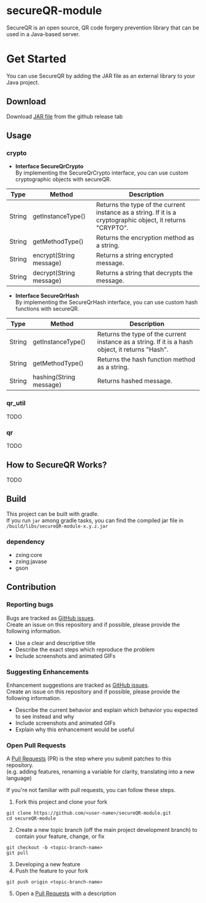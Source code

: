 # secureQR-module
SecureQR is an open source, QR code forgery prevention library that can be used in a Java-based server.

# Get Started
You can use SecureQR by adding the JAR file as an external library to your Java project.
## Download
Download [JAR file](https://github.com/SoTree17/secureQR-module/releases) from the github release tab
## Usage
### crypto
 * <b>Interface SecureQrCrypto</b>  
By implementing the SecureQrCrypto interface, you can use custom cryptographic objects with secureQR.

|Type|Method|Description|  
|----|------|-----------|
|String|getInstanceType()|Returns the type of the current instance as a string. If it is a cryptographic object, it returns "CRYPTO".|
|String|getMethodType()|Returns the encryption method as a string.|
|String|encrypt(String message)|Returns a string encrypted message.|
|String|decrypt(String message)|Returns a string that decrypts the message.|
  
   
 * <b>Interface SecureQrHash</b>    
 By implementing the SecureQrHash interface, you can use custom hash functions with secureQR.  
 
 |Type|Method|Description|  
|----|------|-----------|
|String|getInstanceType()|Returns the type of the current instance as a string. If it is a hash object, it returns "Hash".|
|String|getMethodType()|Returns the hash function method as a string.|
|String|hashing(String message)|Returns hashed message.|

### qr_util
TODO
### qr
TODO

## How to SecureQR Works?
TODO

## Build
This project can be built with gradle.   
If you run <code>jar</code> among gradle tasks, you can find the compiled jar file in <code>/build/libs/secureQR-module-x.y.z.jar</code>

### dependency
* zxing:core
* zxing:javase
* gson

## Contribution
### Reporting bugs
Bugs are tracked as [GitHub issues](https://github.com/SoTree17/secureQR-module/issues).  
Create an issue on this repository and if possible, please provide the following information.  
* Use a clear and descriptive title
* Describe the exact steps which reproduce the problem
* Include screenshots and animated GIFs  
  
### Suggesting Enhancements
Enhancement suggestions are tracked as [GitHub issues](https://github.com/SoTree17/secureQR-module/issues).  
Create an issue on this repository and if possible, please provide the following information.  
* Describe the current behavior and explain which behavior you expected to see instead and why
* Include screenshots and animated GIFs
* Explain why this enhancement would be useful  

### Open Pull Requests 
A [Pull Requests](https://github.com/SoTree17/secureQR-module/pulls) (PR) is the step where you submit patches to this repository.   
(e.g. adding features, renaming a variable for clarity, translating into a new language)  
  
If you're not familiar with pull requests, you can follow these steps.  
1. Fork this project and clone your fork    
~~~
git clone https://github.com/<user-name>/secureQR-module.git
cd secureQR-module
~~~
2. Create a new topic branch (off the main project development branch) to contain your feature, change, or fix
~~~
git checkout -b <topic-branch-name>
git pull
~~~
3. Developing a new feature
4. Push the feature to your fork
~~~
git push origin <topic-branch-name>
~~~
5. Open a [Pull Requests](https://github.com/SoTree17/secureQR-module/pulls) with a description
